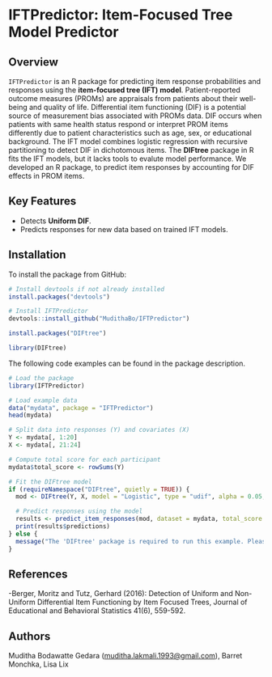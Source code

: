 # IFTPredictor: Item-Focused Tree Model Predictor

## Overview
`IFTPredictor` is an R package for predicting item response probabilities 
and responses using the **item-focused tree (IFT) model**. Patient-reported outcome measures (PROMs) 
are appraisals from patients about their well-being and quality of life. 
Differential item functioning (DIF) is a potential source of measurement bias associated with PROMs data.
DIF occurs when patients with same health status respond or interpret PROM items differently 
due to patient characteristics such as age, sex, or educational background.
The IFT model combines logistic regression with recursive partitioning to detect 
DIF in dichotomous items. The **DIFtree** package in R fits the IFT models, 
but it lacks tools to evalute model performance. We developed an R package, 
to predict item responses by accounting for DIF effects in PROM items.

## Key Features
- Detects **Uniform DIF**.
- Predicts responses for new data based on trained IFT models.

## Installation
To install the package from GitHub:
```R
# Install devtools if not already installed
install.packages("devtools")

# Install IFTPredictor
devtools::install_github("MudithaBo/IFTPredictor")

install.packages("DIFtree")

library(DIFtree)
```

The following code examples can be found in the package description.
```r
# Load the package
library(IFTPredictor)

# Load example data
data("mydata", package = "IFTPredictor")
head(mydata)

# Split data into responses (Y) and covariates (X)
Y <- mydata[, 1:20]
X <- mydata[, 21:24]

# Compute total score for each participant
mydata$total_score <- rowSums(Y)

# Fit the DIFtree model
if (requireNamespace("DIFtree", quietly = TRUE)) {
  mod <- DIFtree(Y, X, model = "Logistic", type = "udif", alpha = 0.05, nperm = 100, trace = TRUE)

  # Predict responses using the model
  results <- predict_item_responses(mod, dataset = mydata, total_score = "total_score")
  print(results$predictions)
} else {
  message("The 'DIFtree' package is required to run this example. Please install it.")
}
```
## References

-Berger, Moritz and Tutz, Gerhard (2016): Detection of Uniform and Non-Uniform Differential Item Functioning by Item Focused Trees,
 Journal of Educational and Behavioral Statistics 41(6), 559-592.

## Authors
Muditha Bodawatte Gedara (muditha.lakmali.1993@gmail.com),
Barret Monchka,
Lisa Lix
